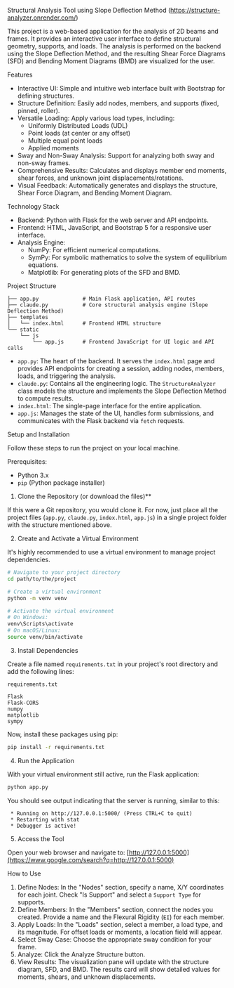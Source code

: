 Structural Analysis Tool using Slope Deflection Method (https://structure-analyzer.onrender.com/)

This project is a web-based application for the analysis of 2D beams and frames. It provides an interactive user interface to define structural geometry, supports, and loads. The analysis is performed on the backend using the Slope Deflection Method, and the resulting Shear Force Diagrams (SFD) and Bending Moment Diagrams (BMD) are visualized for the user.

Features

  - Interactive UI: Simple and intuitive web interface built with Bootstrap for defining structures.
  - Structure Definition: Easily add nodes, members, and supports (fixed, pinned, roller).
  - Versatile Loading: Apply various load types, including:
      - Uniformly Distributed Loads (UDL)
      - Point loads (at center or any offset)
      - Multiple equal point loads
      - Applied moments
  - Sway and Non-Sway Analysis: Support for analyzing both sway and non-sway frames.
  - Comprehensive Results: Calculates and displays member end moments, shear forces, and unknown joint displacements/rotations.
  - Visual Feedback: Automatically generates and displays the structure, Shear Force Diagram, and Bending Moment Diagram.

Technology Stack

  - Backend: Python with Flask for the web server and API endpoints.
  - Frontend: HTML, JavaScript, and Bootstrap 5 for a responsive user interface.
  - Analysis Engine:
      - NumPy: For efficient numerical computations.
      - SymPy: For symbolic mathematics to solve the system of equilibrium equations.
      - Matplotlib: For generating plots of the SFD and BMD.

Project Structure

```
├── app.py              # Main Flask application, API routes
├── claude.py           # Core structural analysis engine (Slope Deflection Method)
├── templates
│   └── index.html      # Frontend HTML structure
└── static
    └── js   
        └── app.js      # Frontend JavaScript for UI logic and API calls
```

  - `app.py`: The heart of the backend. It serves the `index.html` page and provides API endpoints for creating a session, adding nodes, members, loads, and triggering the analysis.
  - `claude.py`: Contains all the engineering logic. The `StructureAnalyzer` class models the structure and implements the Slope Deflection Method to compute results.
  - `index.html`: The single-page interface for the entire application.
  - `app.js`: Manages the state of the UI, handles form submissions, and communicates with the Flask backend via `fetch` requests.

Setup and Installation

Follow these steps to run the project on your local machine.

Prerequisites:

  - Python 3.x
  - `pip` (Python package installer)

1. Clone the Repository (or download the files)**

If this were a Git repository, you would clone it. For now, just place all the project files (`app.py`, `claude.py`, `index.html`, `app.js`) in a single project folder with the structure mentioned above.

2. Create and Activate a Virtual Environment

It's highly recommended to use a virtual environment to manage project dependencies.

```bash
# Navigate to your project directory
cd path/to/the/project

# Create a virtual environment
python -m venv venv

# Activate the virtual environment
# On Windows:
venv\Scripts\activate
# On macOS/Linux:
source venv/bin/activate
```

3. Install Dependencies

Create a file named `requirements.txt` in your project's root directory and add the following lines:

`requirements.txt`

```
Flask
Flask-CORS
numpy
matplotlib
sympy
```

Now, install these packages using pip:

```bash
pip install -r requirements.txt
```

4. Run the Application

With your virtual environment still active, run the Flask application:

```bash
python app.py
```

You should see output indicating that the server is running, similar to this:

```
 * Running on http://127.0.0.1:5000/ (Press CTRL+C to quit)
 * Restarting with stat
 * Debugger is active!
```

5. Access the Tool

Open your web browser and navigate to:
[http://127.0.0.1:5000](https://www.google.com/search?q=http://127.0.0.1:5000)

How to Use

1.  Define Nodes: In the "Nodes" section, specify a name, X/Y coordinates for each joint. Check "Is Support" and select a `Support Type` for supports.
2.  Define Members: In the "Members" section, connect the nodes you created. Provide a name and the Flexural Rigidity (`EI`) for each member.
3.  Apply Loads: In the "Loads" section, select a member, a load type, and its magnitude. For offset loads or moments, a location field will appear.
4.  Select Sway Case: Choose the appropriate sway condition for your frame.
5.  Analyze: Click the Analyze Structure button.
6.  View Results: The visualization pane will update with the structure diagram, SFD, and BMD. The results card will show detailed values for moments, shears, and unknown displacements.
